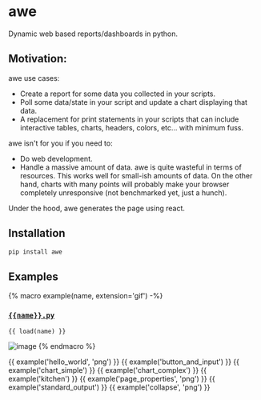 # awe

Dynamic web based reports/dashboards in python.

## Motivation:

awe use cases:
- Create a report for some data you collected in your scripts.
- Poll some data/state in your script and update a chart displaying that data.
- A replacement for print statements in your scripts that can include 
  interactive tables, charts, headers, colors, etc... with minimum fuss.

awe isn't for you if you need to:
- Do web development.
- Handle a massive amount of data. awe is quite wasteful in terms of resources. This works
  well for small-ish amounts of data. On the other hand, charts with many points will
  probably make your browser completely unresponsive (not benchmarked yet, just a hunch).

Under the hood, awe generates the page using react.

## Installation
```bash
pip install awe
```

## Examples

{% macro example(name, extension='gif') -%}
### [`{{name}}.py`](examples/{{name}}.py)
```python
{{ load(name) }}
 ```
![image](docs/images/{{name}}.{{extension}})
{% endmacro %}

{{ example('hello_world', 'png') }}
{{ example('button_and_input') }}
{{ example('chart_simple') }}
{{ example('chart_complex') }}
{{ example('kitchen') }}
{{ example('page_properties', 'png') }}
{{ example('standard_output') }}
{{ example('collapse', 'png') }}
